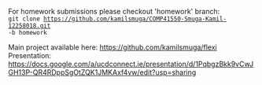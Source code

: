 For homework submissions please checkout 'homework' branch: 
<code> git clone https://github.com/kamilsmuga/COMP41550-Smuga-Kamil-12258018.git -b homework </code>

Main project available here: https://github.com/kamilsmuga/flexi
Presentation: https://docs.google.com/a/ucdconnect.ie/presentation/d/1PqbgzBkk9vCwJGH13P-QR4RDppSgOtZQK1JMKAxf4vw/edit?usp=sharing
